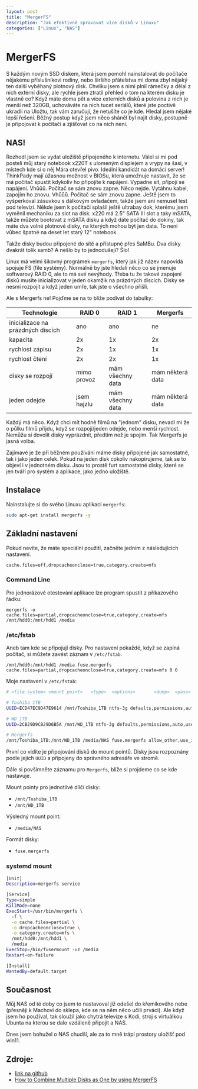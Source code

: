 ```yaml
---
layout: post
title: "MergerFS"
description: "Jak efektivně spravovat více disků v Linuxu"
categories: ["Linux", "NAS"]
---
```


# MergerFS

S každým novým SSD diskem, která jsem pomohl nainstalovat do počítače nějakému příslušníkovi rodiny, nebo širšího přátelstva mi doma zbyl nějaký ten další vyběhaný plotnový disk. Chvilku jsem s nimi plnil rámečky a dělal z nich externí disky, ale rychle jsem ztratil přehled o tom na kterém disku je vlastně co? Když máte doma pět a více externích disků a polovina z nich je menší než 320GB, uchováváte na nich tucet seriálů, které jste poctivě ukradli na Uložtu, tak vám zaručuji, že netušíte co je kde. 
Hledal jsem nějaké lepší řešení. Běžný postup když jsem něco sháněl byl najít disky, postupně je připojovat k počítači a zjišťovat co na nich není. 

## NAS!
Rozhodl jsem se vydat uložiště připojeného k internetu. Válel si mi pod postelí můj starý notebook x220T s ulomeným displejem a vrypy na šasi, v místech kde si o něj Mára otevřel pivo. Ideální kandidát na domácí server! ThinkPady mají úžasnou možnost v BIOSu, která umožnuje nastavit, že se má počítač spustit kdykoliv ho připojíte k napájení. 
Vypadne sít, připojí se napájení. Vhůůů. Počítač se sám znovu zapne.
Něco nejde. Vytáhnu kabel, zapojím ho znovu. Vhůůů. Počítač se sám znovu zapne.
Ještě jsem to vyšperkoval zásuvkou s dálkovým ovladačem, takže jsem ani nemusel lest pod televizi. 
Někde jsem k počítači splašil ještě ultrabay dok, kterému jsem vyměnil mechaniku za slot na disk. x220 má 2.5" SATA III slot a taky mSATA, takže můžete bootovat z mSATA disku a když dáte počítač do dokiny, tak máte dva volné plotnové disky, na kterých mohou být jen data. To není vůbec špatné na deset let starý 12" notebook.

Takže disky budou připojené do sítě a přístupné přes SaMBu. Dva disky dvakrát tolik samb? A nešlo by to jednodušeji? Šlo!

Linux má velmi šikovný prográmek `mergerfs`, který jak již název napovídá spojuje FS (file systémy). Normálně by jste hledali něco co se jmenuje softwarový RAID 0, ale to má své nevýhody. Třeba tu že takové zapojení disků musíte inicializovat v jeden okamžik na prázdných discích. Disky se nesmí rozpojit a když jeden umře, tak jste o všechno přišli.

Ale s Mergerfs ne!
Pojďme se na to blíže podívat do tabulky:

| Technologie                       | RAID 0      | RAID 1           | Mergerfs         |
| --------------------------------- | ----------- | ---------------- | ---------------- |
| inicializace na prázdných discích | ano         | ano              | ne               |
| kapacita                          | 2x          | 1x               | 2x               |
| rychlost zápisu                   | 2x          | 1x               | 1x               |
| rychlost čtení                    | 2x          | 2x               | 1x               |
| disky se rozpojí                  | mimo provoz | mám všechny data | mám některá data |
| jeden odejde                      | jsem hajzlu | mám všechny data | mám některá data |

Každý má něco. Když chci mít hodně filmů na "jednom" disku, nevadí mi že o půlku filmů přijdu, když se rozpojí/jeden odejde, nebo menší rychlost. Nemůžu si dovolit disky vyprázdnit, předtím než je spojím. Tak Mergerfs je jasná volba. 

Zajímavé je že při běžném používání máme disky připojené jak samostatně, tak i jako jeden celek. Pokud na jeden disk cokoliv nakopírujeme, tak se to objeví i v jednotném disku. Jsou to prostě furt samostatné disky, které se jen tváří pro systém a aplikace, jako jedno uložiště. 
## Instalace
Nainstalujte si do svého Linuxu aplikaci `mergerfs`:
``` Bash
sudo apt-get install mergerfs -y
```

## Základní nastavení

Pokud nevíte, že máte speciální použití, začněte jedním z následujících nastavení.

`cache.files=off,dropcacheonclose=true,category.create=mfs`

### Command Line

Pro jednorázové otestování aplikace lze program spustit z příkazového řádku:

`mergerfs -o cache.files=partial,dropcacheonclose=true,category.create=mfs /mnt/hdd0:/mnt/hdd1 /media`


### /etc/fstab
Aneb tam kde se připojují disky. Pro nastavení pokaždé, když se zapíná počítač, si můžete zavést záznam v `/etc/fstab`.

`/mnt/hdd0:/mnt/hdd1 /media fuse.mergerfs cache.files=partial,dropcacheonclose=true,category.create=mfs 0 0`

Moje nastavení v `/etc/fstab`:
``` Bash
# <file system> <mount point>   <type>  <options>       <dump>  <pass>

# Toshiba 1TB
UUID=ECD47EC9D47E9614 /mnt/Toshiba_1TB ntfs-3g defaults,permissions,auto,users,rw,nofail 0 0

# WD 1TB
UUID=2CB29D9CB29D6B5A /mnt/WD_1TB ntfs-3g defaults,permissions,auto,users,rw,nofail 0 0

# Mergerfs
/mnt/Toshiba_1TB:/mnt/WD_1TB /media/NAS fuse.mergerfs allow_other,use_ino,cache.files=partial,dropcacheonclose=true,category.create=mfs,fsname=NAS 0 0

```

První co vidíte je připojování disků do mount pointů. Disky jsou rozpoznány podle jejich `UUID` a připojeny do správného adresáře ve stromě.

Dále si povšimněte záznamu pro `Mergerfs`, blíže si projdeme co se kde nastavuje. 

Mount pointy pro jednotlivé dílčí disky:
- `/mnt/Toshiba_1TB`
- `/mnt/WD_1TB`

Výsledný mount point:
- `/media/NAS`

Formát disky:
- `fuse.mergerfs`

### systemd mount

``` Bash
[Unit]
Description=mergerfs service

[Service]
Type=simple
KillMode=none
ExecStart=/usr/bin/mergerfs \
  -f \
  -o cache.files=partial \
  -o dropcacheonclose=true \
  -o category.create=mfs \
  /mnt/hdd0:/mnt/hdd1 \
  /media
ExecStop=/bin/fusermount -uz /media
Restart=on-failure

[Install]
WantedBy=default.target
```

## Současnost
Můj NAS od té doby co jsem to nastavoval již odešel do křemíkového nebe (přesněji k Machovi do sklepa, kde se na něm něco učili prváci). Ale když jsem ho používal, tak sloužil jako chytrá televize s Kodi, stroj s virtuálkou Ubunta na kterou se dalo vzdáleně připojit a NAS.

Dnes jsem bohužel o NAS chudší, ale za to mně trápí prostory uložišť pod win11.
## Zdroje:
- [link na github](https://github.com/trapexit/mergerfs)
- [How to Combine Multiple Disks as One by using MergerFS](https://www.youtube.com/watch?v=9e46pz5Seo4)
